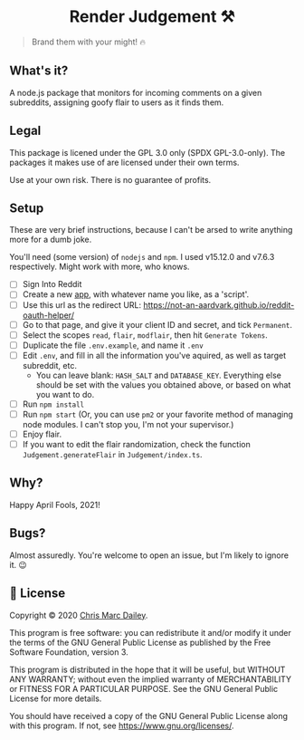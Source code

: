 <h1 align="center">Render Judgement ⚒️</h1>

> Brand them with your might! 🔥

## What's it?

A node.js package that monitors for incoming comments on a given subreddits, assigning goofy flair to users as it finds them.

## Legal

This package is licened under the GPL 3.0 only (SPDX GPL-3.0-only). The packages it makes use of are licensed under their own terms.

Use at your own risk. There is no guarantee of profits.

## Setup

These are very brief instructions, because I can't be arsed to write anything more for a dumb joke.

You'll need (some version) of `nodejs` and `npm`. I used v15.12.0 and v7.6.3 respectively. Might work with more, who knows.

- [ ] Sign Into Reddit
- [ ] Create a new [app](https://www.reddit.com/prefs/apps/), with whatever name you like, as a 'script'.
- [ ] Use this url as the redirect URL: https://not-an-aardvark.github.io/reddit-oauth-helper/
- [ ] Go to that page, and give it your client ID and secret, and tick `Permanent`.
- [ ] Select the scopes `read`, `flair`, `modflair`, then hit `Generate Tokens`.
- [ ] Duplicate the file `.env.example`, and name it `.env`
- [ ] Edit `.env`, and fill in all the information you've aquired, as well as target subreddit, etc.
  - You can leave blank: `HASH_SALT` and `DATABASE_KEY`. Everything else should be set with the values you obtained above, or based on what you want to do.
- [ ] Run `npm install`
- [ ] Run `npm start` (Or, you can use `pm2` or your favorite method of managing node modules. I can't stop you, I'm not your supervisor.)
- [ ] Enjoy flair.
- [ ] If you want to edit the flair randomization, check the function `Judgement.generateFlair` in `Judgement/index.ts`.

## Why?

Happy April Fools, 2021!

## Bugs?

Almost assuredly. You're welcome to open an issue, but I'm likely to ignore it. 😉

## 📝 License

Copyright © 2020 [Chris Marc Dailey](https://cmd.wtf).

This program is free software: you can redistribute it and/or modify it under the terms of the GNU General Public License as published by the Free Software Foundation, version 3.

This program is distributed in the hope that it will be useful, but WITHOUT ANY WARRANTY; without even the implied warranty of MERCHANTABILITY or FITNESS FOR A PARTICULAR PURPOSE. See the GNU General Public License for more details.

You should have received a copy of the GNU General Public License along with this program. If not, see <https://www.gnu.org/licenses/>.
